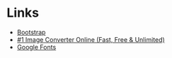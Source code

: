 # Links
- [Bootstrap](https://getbootstrap.com)
- [#1 Image Converter Online (Fast, Free &amp; Unlimited)](https://pixelied.com/convert)
- [Google Fonts](https://fonts.google.com/)
